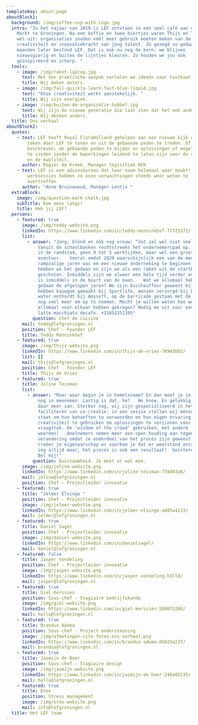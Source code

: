 ```yaml
---
templateKey: about-page
aboutBlock1:
  background: /img/coffee-cup-with-logo.jpg
  intro: "In het najaar van 2019 is LEF ontstaan in een smal café aan de Grote
    Markt te Groningen. Na een koffie en twee biertjes waren Thijs en Teddy er
    wel uit: organisaties zouden véél meer gebruik moeten maken van de
    creativiteit en innovatiekracht van jong talent. Zo gezegd zo gedaan, twee
    maanden later bestond LEF. Dat is ook nu nog de kern: we blijven
    nieuwsgierig en buiten de lijntjes kleuren. Zo houden we jou ook
    geïnspireerd en scherp. "
  tools:
    - image: /img/raket-laptop.jpg
      text: Met een praktische aanpak vertalen we ideeën naar tastbaar resultaat.
      title: Wij maken meters.
    - image: /img/fail-quickly-learn-fast-blue-liquid.jpg
      text: "Onze creativiteit werkt aanstekelijk. "
      title: Wij zijn energiek.
    - image: /img/buiten-de-organisatie-bubbel.jpg
      text: Wij zijn de nieuwe generatie die laat zien dat het ook anders kan.
      title: Wij denken anders.
  title: Ons verhaal
aboutBlock2:
  quotes:
    - text: LEF heeft Royal FloraHolland geholpen aan een nieuwe kijk op bestaande
        zaken door LEF te tonen en uit de gebaande paden te treden. Of nog beter
        beschreven; de gebaande paden te mijden en oplossingen of mogelijkheden
        te vinden zonder de beperkingen leidend te laten zijn voor de richting
        en de kwaliteit.
      author: Rogier de Kreek, Manager logisitiek RFH
    - text: LEF is een adviesbureau dat haar naam helemaal waar maakt! In de diverse
        werksessies hebben ze onze verwachtingen steeds weer weten te
        overtreffen
      author: "Anne Bruinewoud, Manager Lentis "
  extraBlock:
    image: /img/question-mark-chalk.jpg
    subTitle: Kom eens langs!
    title: Heb jij LEF?
  persons:
    - featured: true
      image: /img/teddy-website.png
      linkedIn: https://www.linkedin.com/in/teddy-monninkhof-77725372/
      list:
        - answer: "Jong, blond en óók nog vrouw: “dat zal wel niet veel zijn”. Onzin!
            Vanuit de schoolbanken rechtstreeks het ondernemerspad op. Geen baan
            in de randstad, geen 9 tot 5 werktijden, maar wel een groot
            avontuur.   Vooral omdat 2020 waarschijnlijk een van de meest
            rampzalige jaren was om een nieuwe onderneming te beginnen. Toch
            hebben we het gedaan en zijn we als een raket uit de startblokken
            geschoten. Inmiddels zijn we alweer een hele tijd verder en de raket
            is inmiddels in de buurt van de maan.   Wat we allemaal hebben
            gedaan de afgelopen jaren? We zijn buschauffeur geweest bij Arriva,
            hebben kauwgom gemaakt bij Sportlife, mensen verzorgd bij De Hoven,
            water onthardt bij Amysoft, op de barricade gestaan met de FNV en
            nog veel meer om op te noemen. Mocht je willen weten hoe we dat
            allemaal voor elkaar hebben gekregen? Nodig me uit voor een kop
            latte macchiato decafé. +31652251395"
          question: Chef de cuisine
      mail: teddy@lefgroningen.nl
      position: Chef - Founder LEF
      title: Teddy Monninkhof
    - featured: true
      image: /img/thijs-website.png
      linkedIn: https://www.linkedin.com/in/thijs-de-vries-78943b92/
      list: []
      mail: thijs@lefgroningen.nl
      position: Chef - Founder LEF
      title: Thijs de Vries
    - featured: true
      title: Joline Teisman
      list:
        - answer: "Maar waar begin je in hemelsnaam? En dan moet je je collega’s daar ook
            nog in meenemen. Lastig is dat, hè?   We know. En gelukkig weten wij
            daar meer van. Sterker nog, wij zijn gespecialiseerd in het
            faciliteren van co-creatie: in een sessie stellen wij mensen in
            staat om hun behoeften te verwoorden en hun eigen ervaring en
            creativiteit te gebruiken om oplossingen te verzinnen voor ieder
            vraagstuk. De ‘wisdom of the crowd’ gebruiken, met andere
            woorden!   Deelnemers nemen meer een open houding aan tegenover
            verandering omdat ze onderdeel van het proces zijn geweest. Zo
            creëer je eigenaarschap en voorkom je dat er weerstand ontstaat. Ik
            zeg altijd maar, het proces is ook een resultaat!  Geïnteresseerd?
            Bel mij!"
          question: Duurzaamheid. Je moet er wat mee.
      image: /img/joline-website.png
      linkedIn: https://www.linkedin.com/in/joline-teisman-778403a8/
      mail: joline@lefgroningen.nl
      position: Chef - Projectleider innovatie
    - featured: true
      title: "Jelmer Elsinga "
      position: Chef - Projectleider innovatie
      image: /img/jelmer-webstie.png
      linkedIn: https://www.linkedin.com/in/jelmer-elsinga-a685a4133/
      mail: jelmer@lefgroningen.nl
    - featured: true
      title: Daniel Sagel
      position: Chef - Projectleider innovatie
      image: /img/daniel-website.png
      linkedIn: https://www.linkedin.com/in/danielsagel/
      mail: daniel@lefgroningen.nl
    - featured: false
      title: Jasper Vondeling
      position: Chef - Projectleider innovatie
      image: /img/jasper-website.png
      linkedIn: https://www.linkedin.com/in/jasper-vondeling-h3ll0/
      mail: jasper@lefgroningen.nl
    - featured: true
      title: Giel Kerssies
      position: Sous-chef - Stagiaire bedrijfskunde
      image: /img/giel-website.png
      linkedIn: https://www.linkedin.com/in/giel-kerssies-580075208/
      mail: hallo@lefgroningen.nl
    - featured: true
      title: Brandus Adema
      position: Sous-chef - Project ondersteuning
      image: /img/afmetingen-site-fotos-ons-verhaal.png
      linkedIn: https://www.linkedin.com/in/brandus-adema-0b029a237/
      mail: brandus@lefgroningen.nl
    - featured: true
      title: Jasmijn de Boer
      position: Sous-chef - Stagiaire design
      image: /img/jasmijn-website.png
      linkedIn: https://www.linkedin.com/in/jasmijn-de-boer-248a05235/
      mail: hallo@lefgroningen.nl
    - featured: true
      title: Oreo
      position: Stress management
      image: /img/oreo-website.png
      mail: info@lefgroningen.nl
  title: Het LEF team
---
```

